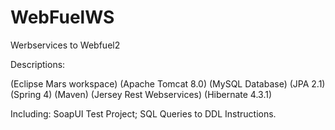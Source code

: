 # WebFuelWS

Werbservices to Webfuel2


Descriptions: 

(Eclipse Mars workspace)
(Apache Tomcat 8.0)
(MySQL Database)
(JPA 2.1)
(Spring 4)
(Maven)
(Jersey Rest Webservices)
(Hibernate 4.3.1)

Including:
SoapUI Test Project;
SQL Queries to DDL Instructions.

